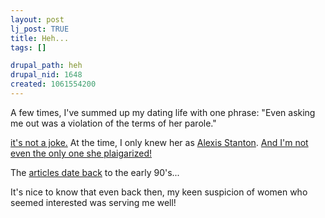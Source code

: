 ```yaml
--- 
layout: post
lj_post: TRUE
title: Heh...
tags: []

drupal_path: heh
drupal_nid: 1648
created: 1061554200
---
```

A few times, I've summed up my dating life with one phrase: "Even asking me out was a violation of the terms of her parole."

<a href="http://www.newhousenews.com/archive/story1c031102.html">it's not a joke.</a> At the time, I only knew her as <a href="http://www.geocities.com/stopaglaia/thecast.html">Alexis Stanton</a>. <a href="http://pub15.bravenet.com/forum/show.php?usernum=1263545817&cpv=1">And I'm not even the only one she plaigarized!</a> 

The <a href="http://www.geocities.com/stopaglaia/articles.html">articles date back</a> to the early 90's...

It's nice to know that even back then, my keen suspicion of women who seemed interested was serving me well!
